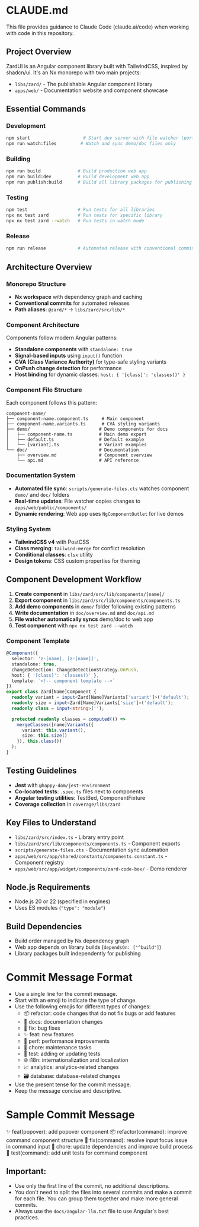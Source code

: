 # CLAUDE.md

This file provides guidance to Claude Code (claude.ai/code) when working with code in this repository.

## Project Overview

ZardUI is an Angular component library built with TailwindCSS, inspired by shadcn/ui. It's an Nx monorepo with two main projects:

- `libs/zard/` - The publishable Angular component library
- `apps/web/` - Documentation website and component showcase

## Essential Commands

### Development

```bash
npm start                    # Start dev server with file watcher (port 4222)
npm run watch:files         # Watch and sync demo/doc files only
```

### Building

```bash
npm run build              # Build production web app
npm run build:dev          # Build development web app
npm run publish:build      # Build all library packages for publishing
```

### Testing

```bash
npm test                   # Run tests for all libraries
npx nx test zard           # Run tests for specific library
npx nx test zard --watch   # Run tests in watch mode
```

### Release

```bash
npm run release            # Automated release with conventional commits
```

## Architecture Overview

### Monorepo Structure

- **Nx workspace** with dependency graph and caching
- **Conventional commits** for automated releases
- **Path aliases**: `@zard/*` → `libs/zard/src/lib/*`

### Component Architecture

Components follow modern Angular patterns:

- **Standalone components** with `standalone: true`
- **Signal-based inputs** using `input()` function
- **CVA (Class Variance Authority)** for type-safe styling variants
- **OnPush change detection** for performance
- **Host binding** for dynamic classes: `host: { '[class]': 'classes()' }`

### Component File Structure

Each component follows this pattern:

```
component-name/
├── component-name.component.ts     # Main component
├── component-name.variants.ts      # CVA styling variants
├── demo/                          # Demo components for docs
│   ├── component-name.ts          # Main demo export
│   ├── default.ts                 # Default example
│   └── [variant].ts               # Variant examples
└── doc/                           # Documentation
    ├── overview.md                # Component overview
    └── api.md                     # API reference
```

### Documentation System

- **Automated file sync**: `scripts/generate-files.cts` watches component `demo/` and `doc/` folders
- **Real-time updates**: File watcher copies changes to `apps/web/public/components/`
- **Dynamic rendering**: Web app uses `NgComponentOutlet` for live demos

### Styling System

- **TailwindCSS v4** with PostCSS
- **Class merging**: `tailwind-merge` for conflict resolution
- **Conditional classes**: `clsx` utility
- **Design tokens**: CSS custom properties for theming

## Component Development Workflow

1. **Create component** in `libs/zard/src/lib/components/[name]/`
2. **Export component** in `libs/zard/src/lib/components/components.ts`
3. **Add demo components** in `demo/` folder following existing patterns
4. **Write documentation** in `doc/overview.md` and `doc/api.md`
5. **File watcher automatically syncs** demo/doc to web app
6. **Test component** with `npx nx test zard --watch`

### Component Template

```typescript
@Component({
  selector: 'z-[name], [z-[name]]',
  standalone: true,
  changeDetection: ChangeDetectionStrategy.OnPush,
  host: { '[class]': 'classes()' },
  template: `<!-- component template -->`
})
export class Zard[Name]Component {
  readonly variant = input<Zard[Name]Variants['variant']>('default');
  readonly size = input<Zard[Name]Variants['size']>('default');
  readonly class = input<string>('');

  protected readonly classes = computed(() =>
    mergeClasses([name]Variants({
      variant: this.variant(),
      size: this.size()
    }), this.class())
  );
}
```

## Testing Guidelines

- **Jest** with `@happy-dom/jest-environment`
- **Co-located tests**: `.spec.ts` files next to components
- **Angular testing utilities**: TestBed, ComponentFixture
- **Coverage collection** in `coverage/libs/zard`

## Key Files to Understand

- `libs/zard/src/index.ts` - Library entry point
- `libs/zard/src/lib/components/components.ts` - Component exports
- `scripts/generate-files.cts` - Documentation sync automation
- `apps/web/src/app/shared/constants/components.constant.ts` - Component registry
- `apps/web/src/app/widget/components/zard-code-box/` - Demo renderer

## Node.js Requirements

- Node.js 20 or 22 (specified in engines)
- Uses ES modules (`"type": "module"`)

## Build Dependencies

- Build order managed by Nx dependency graph
- Web app depends on library builds (`dependsOn: ["^build"]`)
- Library packages built independently for publishing

# Commit Message Format

- Use a single line for the commit message.
- Start with an emoji to indicate the type of change.
- Use the following emojis for different types of changes:
  - 📦 refactor: code changes that do not fix bugs or add features
  - 📝 docs: documentation changes
  - 🐛 fix: bug fixes
  - ✨ feat: new features
  - 🚀 perf: performance improvements
  - 🔧 chore: maintenance tasks
  - 🧪 test: adding or updating tests
  - 🌐 i18n: internationalization and localization
  - 📈 analytics: analytics-related changes
  - 🗃️ database: database-related changes
- Use the present tense for the commit message.
- Keep the message concise and descriptive.

# Sample Commit Message

✨ feat(popover): add popover component
📦 refactor(command): improve command component structure
🐛 fix(command): resolve input focus issue in command input
🔧 chore: update dependencies and improve build process
🧪 test(command): add unit tests for command component

## Important:

- Use only the first line of the commit, no additional descriptions.
- You don't need to split the files into several commits and make a commit for each file. You can group them together and make more general commits.
- Always use the `docs/angular-llm.txt` file to use Angular's best practices.
